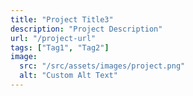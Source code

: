 ```yaml
---
title: "Project Title3"
description: "Project Description"
url: "/project-url"
tags: ["Tag1", "Tag2"]
image:
  src: "/src/assets/images/project.png"
  alt: "Custom Alt Text"
---
```


